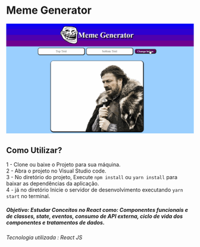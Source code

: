 # Meme Generator 

![meme](https://github.com/ProgramadorLeandroSantos/MemeGenerator/blob/master/memeexemplo.gif)

## Como Utilizar?
1 - Clone ou baixe o Projeto para sua máquina.<br/>
2 - Abra o projeto no Visual Studio code.<br/>
3 - No diretório do projeto, Execute `npm install` ou `yarn install` para baixar as dependências da aplicação.<br/>
4 - já no diretório Inicie o servidor de desenvolvimento executando `yarn start` no terminal.

##### Objetivo: Estudar  Conceitos no React como: Componentes funcionais e de classes, state, eventos, consumo de API externa, ciclo de vida dos componentes e tratamentos de dados.

###### Tecnologia utilizada : React JS
